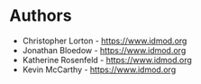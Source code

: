 # Authors

- Christopher Lorton - <https://www.idmod.org>
- Jonathan Bloedow - <https://www.idmod.org>
- Katherine Rosenfeld - <https://www.idmod.org>
- Kevin McCarthy - <https://www.idmod.org>

